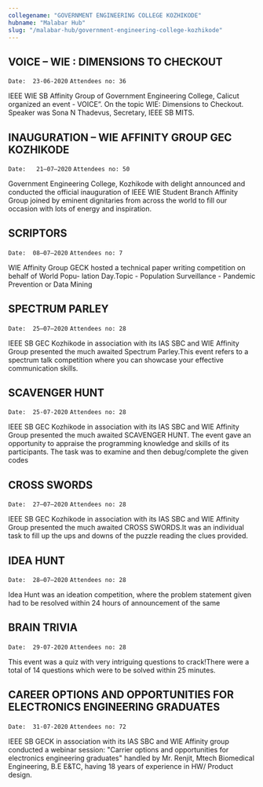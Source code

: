 ```yaml
---
collegename: "GOVERNMENT ENGINEERING COLLEGE KOZHIKODE"
hubname: "Malabar Hub"
slug: "/malabar-hub/government-engineering-college-kozhikode"
---
```


## VOICE – WIE : DIMENSIONS TO CHECKOUT
```Date:  23-06-2020```
```Attendees no: 36```


IEEE WIE SB Affinity Group of Government Engineering College, Calicut organized an event - VOICE”. On the topic WIE: Dimensions to Checkout. Speaker was Sona N Thadevus, Secretary, IEEE SB MITS.


## INAUGURATION – WIE AFFINITY GROUP GEC KOZHIKODE
```Date:   21–07–2020```
```Attendees no: 50```


Government Engineering College, Kozhikode with delight announced and conducted the official inauguration of IEEE WIE Student Branch Affinity Group joined by eminent dignitaries from across the world to fill our occasion with lots of energy and inspiration.



## SCRIPTORS

```Date:  08–07–2020```
```Attendees no: 7```

WIE Affinity Group GECK hosted a technical paper writing competition on behalf of World Popu- lation Day.Topic - Population Surveillance - Pandemic Prevention or Data Mining




## SPECTRUM PARLEY
```Date:  25–07–2020```
```Attendees no: 28```

IEEE SB GEC Kozhikode in association with its IAS SBC and WIE Affinity Group presented the much awaited Spectrum Parley.This event refers to a spectrum talk competition where you can showcase your effective communication skills.




## SCAVENGER HUNT

```Date:  25-07-2020```
```Attendees no: 28```


IEEE SB GEC Kozhikode in association with its IAS SBC and WIE Affinity Group presented the much awaited SCAVENGER HUNT. The event gave an opportunity to appraise the programming knowledge and skills of its participants. The task was to examine and then debug/complete the given codes


## CROSS SWORDS

```Date:  27–07–2020```
```Attendees no: 28```

IEEE SB GEC Kozhikode in association with its IAS SBC and WIE Affinity Group presented the much awaited CROSS SWORDS.It was an individual task to fill up the ups and downs of the puzzle reading the clues provided.




## IDEA HUNT
```Date:  28–07–2020```
```Attendees no: 28```

Idea Hunt was an ideation competition, where the problem statement given had to be resolved within 24 hours of announcement of the same




## BRAIN TRIVIA

```Date:  29-07-2020```
```Attendees no: 28```


This event was a quiz with very intriguing questions to crack!There were a total of 14 questions which were to be solved within 25 minutes.


## CAREER OPTIONS AND OPPORTUNITIES FOR ELECTRONICS ENGINEERING GRADUATES

```Date:  31-07-2020```
```Attendees no: 72```

IEEE SB GECK in association with its IAS SBC and WIE Affinity group conducted a webinar session: "Carrier options and opportunities for electronics engineering graduates" handled by Mr. Renjit, Mtech Biomedical Engineering, B.E E&TC, having 18 years of experience in HW/ Product design.
